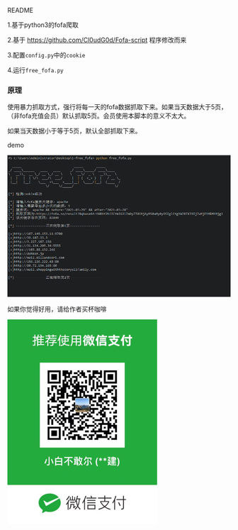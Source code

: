 README


1.基于python3的fofa爬取

2.基于 https://github.com/Cl0udG0d/Fofa-script 程序修改而来

3.配置`config.py`中的`cookie`

4.运行`free_fofa.py`




### 原理



使用暴力抓取方式，强行将每一天的fofa数据抓取下来。如果当天数据大于5页，（非fofa充值会员）默认抓取5页。会员使用本脚本的意义不太大。

如果当天数据小于等于5页，默认全部抓取下来。

demo

![](demo/demo1.png)


如果你觉得好用，请给作者买杯咖啡

![](demo/weixin.png)


